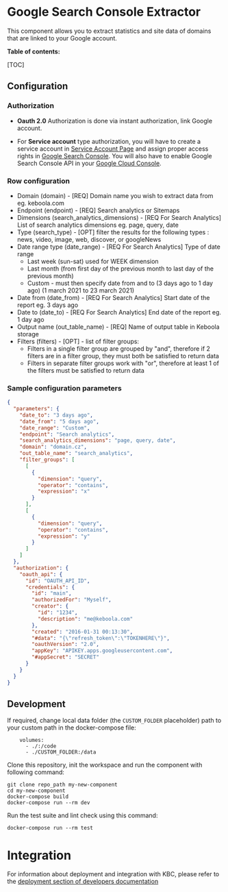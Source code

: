 # Google Search Console Extractor
This component allows you to extract statistics and site data of domains that are linked to your Google account.

**Table of contents:**  
  
[TOC]

## Configuration

### Authorization

- **Oauth 2.0** Authorization is done via instant authorization, link Google account.

- For **Service account** type authorization, you will have to create a service account in [Service Account Page](https://console.cloud.google.com/projectselector2/iam-admin/serviceaccounts?supportedpurview=project) and assign proper access rights in [Google Search Console](https://search.google.com/u/1/search-console/users).
You will also have to enable Google Search Console API in your [Google Cloud Console](https://console.cloud.google.com/apis/dashboard).

### Row configuration

 - Domain (domain) - [REQ] Domain name you wish to extract data from eg. keboola.com
 - Endpoint (endpoint) - [REQ] Search analytics or Sitemaps
 - Dimensions (search_analytics_dimensions) - [REQ For Search Analytics] List of search analytics dimensions eg. page, query, date
 - Type (search_type) - [OPT] filter the results for the following types : news, video, image, web, discover, or googleNews
 - Date range type (date_range) - [REQ For Search Analytics] Type of date range
    - Last week (sun-sat) used for WEEK dimension
    - Last month (from first day of the previous month to last day of the previous month)
    - Custom - must then specify date from and to (3 days ago to 1 day ago) (1 march 2021 to 23 march 2021)
 - Date from (date_from) - [REQ For Search Analytics] Start date of the report eg. 3 days ago
 - Date to (date_to) - [REQ For Search Analytics] End date of the report eg. 1 day ago
 - Output name (out_table_name) - [REQ] Name of output table in Keboola storage
 - Filters (filters) - [OPT] - list of filter groups:
      - Filters in a single filter group are grouped by "and", therefore if 2 filters are in a filter group, they must both be satisfied to return data
      - Filters in separate filter groups work with "or", therefore at least 1 of the filters must be satisfied to return data
   


### Sample configuration parameters

```json
{
  "parameters": {
    "date_to": "3 days ago",
    "date_from": "5 days ago",
    "date_range": "Custom",
    "endpoint": "Search analytics",
    "search_analytics_dimensions": "page, query, date",
    "domain": "domain.cz",
    "out_table_name": "search_analytics",
    "filter_groups": [
      [
        {
          "dimension": "query",
          "operator": "contains",
          "expression": "x"
        }
      ],
      [
        {
          "dimension": "query",
          "operator": "contains",
          "expression": "y"
        }
      ]
    ]
  },
  "authorization": {
    "oauth_api": {
      "id": "OAUTH_API_ID",
      "credentials": {
        "id": "main",
        "authorizedFor": "Myself",
        "creator": {
          "id": "1234",
          "description": "me@keboola.com"
        },
        "created": "2016-01-31 00:13:30",
        "#data": "{\"refresh_token\":\"TOKENHERE\"}",
        "oauthVersion": "2.0",
        "appKey": "APIKEY.apps.googleusercontent.com",
        "#appSecret": "SECRET"
      }
    }
  }
}
```

Development
-----------

If required, change local data folder (the `CUSTOM_FOLDER` placeholder) path to
your custom path in the docker-compose file:

~~~~~~~~~~~~~~~~~~~~~~~~~~~~~~~~~~~~~~~~~~~~~~~~~~~~~~~~~~~~~~~~~~~~~~~~~~~~~~~~
    volumes:
      - ./:/code
      - ./CUSTOM_FOLDER:/data
~~~~~~~~~~~~~~~~~~~~~~~~~~~~~~~~~~~~~~~~~~~~~~~~~~~~~~~~~~~~~~~~~~~~~~~~~~~~~~~~

Clone this repository, init the workspace and run the component with following
command:

~~~~~~~~~~~~~~~~~~~~~~~~~~~~~~~~~~~~~~~~~~~~~~~~~~~~~~~~~~~~~~~~~~~~~~~~~~~~~~~~
git clone repo_path my-new-component
cd my-new-component
docker-compose build
docker-compose run --rm dev
~~~~~~~~~~~~~~~~~~~~~~~~~~~~~~~~~~~~~~~~~~~~~~~~~~~~~~~~~~~~~~~~~~~~~~~~~~~~~~~~

Run the test suite and lint check using this command:

~~~~~~~~~~~~~~~~~~~~~~~~~~~~~~~~~~~~~~~~~~~~~~~~~~~~~~~~~~~~~~~~~~~~~~~~~~~~~~~~
docker-compose run --rm test
~~~~~~~~~~~~~~~~~~~~~~~~~~~~~~~~~~~~~~~~~~~~~~~~~~~~~~~~~~~~~~~~~~~~~~~~~~~~~~~~

Integration
===========

For information about deployment and integration with KBC, please refer to the
[deployment section of developers
documentation](https://developers.keboola.com/extend/component/deployment/)